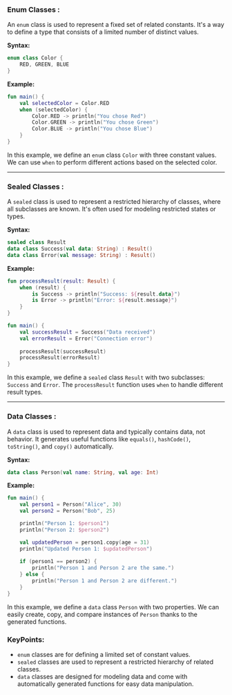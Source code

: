 ### Enum Classes :
An `enum` class is used to represent a fixed set of related constants. It's a way to define a type that consists of a limited number of distinct values.

**Syntax:**

```kotlin
enum class Color {
    RED, GREEN, BLUE
}
```

**Example:**

```kotlin
fun main() {
    val selectedColor = Color.RED
    when (selectedColor) {
        Color.RED -> println("You chose Red")
        Color.GREEN -> println("You chose Green")
        Color.BLUE -> println("You chose Blue")
    }
}
```

In this example, we define an `enum` class `Color` with three constant values. We can use `when` to perform different actions based on the selected color.

----

### Sealed Classes :
A `sealed` class is used to represent a restricted hierarchy of classes, where all subclasses are known. It's often used for modeling restricted states or types.

**Syntax:**

```kotlin
sealed class Result
data class Success(val data: String) : Result()
data class Error(val message: String) : Result()
```

**Example:**

```kotlin
fun processResult(result: Result) {
    when (result) {
        is Success -> println("Success: ${result.data}")
        is Error -> println("Error: ${result.message}")
    }
}

fun main() {
    val successResult = Success("Data received")
    val errorResult = Error("Connection error")
    
    processResult(successResult)
    processResult(errorResult)
}
```

In this example, we define a `sealed` class `Result` with two subclasses: `Success` and `Error`. The `processResult` function uses `when` to handle different result types.

-----

### Data Classes :
A `data` class is used to represent data and typically contains data, not behavior. It generates useful functions like `equals()`, `hashCode()`, `toString()`, and `copy()` automatically.

**Syntax:**

```kotlin
data class Person(val name: String, val age: Int)
```

**Example:**

```kotlin
fun main() {
    val person1 = Person("Alice", 30)
    val person2 = Person("Bob", 25)

    println("Person 1: $person1")
    println("Person 2: $person2")

    val updatedPerson = person1.copy(age = 31)
    println("Updated Person 1: $updatedPerson")
    
    if (person1 == person2) {
        println("Person 1 and Person 2 are the same.")
    } else {
        println("Person 1 and Person 2 are different.")
    }
}
```

In this example, we define a `data` class `Person` with two properties. 
We can easily create, copy, and compare instances of `Person` thanks to the generated functions.

### KeyPoints:
- `enum` classes are for defining a limited set of constant values.
- `sealed` classes are used to represent a restricted hierarchy of related classes.
- `data` classes are designed for modeling data and come with automatically generated functions for easy data manipulation.
